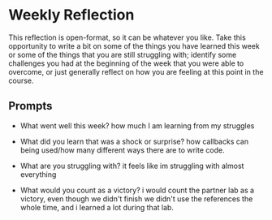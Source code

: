 # Weekly Reflection
This reflection is open-format, so it can be whatever you like. Take this opportunity to write a bit on some of the things you have learned this week or some of the things that you are still struggling with; identify some challenges you had at the beginning of the week that you were able to overcome, or just generally reflect on how you are feeling at this point in the course.

## Prompts
- What went well this week?
how much I am learning from my struggles

- What did you learn that was a shock or surprise?
how callbacks can being used/how many different ways there are to write code.

- What are you struggling with?
it feels like im struggling with almost everything

- What would you count as a victory?
i would count the partner lab as a victory, even though we didn't finish we didn't use the references the whole time, and i learned a lot during that lab.
